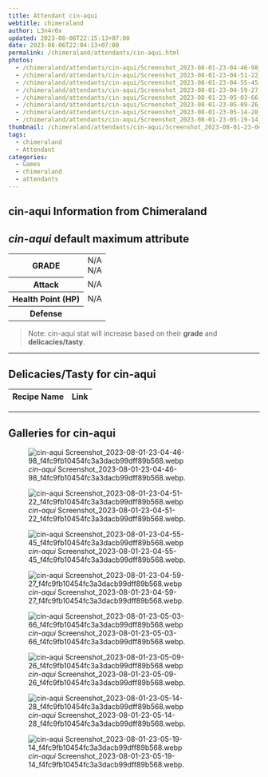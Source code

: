 ```yaml
---
title: Attendant cin-aqui
webtitle: chimeraland
author: L3n4r0x
updated: 2023-08-06T22:15:13+07:00
date: 2023-08-06T22:04:13+07:00
permalink: /chimeraland/attendants/cin-aqui.html
photos:
  - /chimeraland/attendants/cin-aqui/Screenshot_2023-08-01-23-04-46-98_f4fc9fb10454fc3a3dacb99dff89b568.webp
  - /chimeraland/attendants/cin-aqui/Screenshot_2023-08-01-23-04-51-22_f4fc9fb10454fc3a3dacb99dff89b568.webp
  - /chimeraland/attendants/cin-aqui/Screenshot_2023-08-01-23-04-55-45_f4fc9fb10454fc3a3dacb99dff89b568.webp
  - /chimeraland/attendants/cin-aqui/Screenshot_2023-08-01-23-04-59-27_f4fc9fb10454fc3a3dacb99dff89b568.webp
  - /chimeraland/attendants/cin-aqui/Screenshot_2023-08-01-23-05-03-66_f4fc9fb10454fc3a3dacb99dff89b568.webp
  - /chimeraland/attendants/cin-aqui/Screenshot_2023-08-01-23-05-09-26_f4fc9fb10454fc3a3dacb99dff89b568.webp
  - /chimeraland/attendants/cin-aqui/Screenshot_2023-08-01-23-05-14-28_f4fc9fb10454fc3a3dacb99dff89b568.webp
  - /chimeraland/attendants/cin-aqui/Screenshot_2023-08-01-23-05-19-14_f4fc9fb10454fc3a3dacb99dff89b568.webp
thumbnail: /chimeraland/attendants/cin-aqui/Screenshot_2023-08-01-23-04-46-98_f4fc9fb10454fc3a3dacb99dff89b568.webp
tags:
  - chimeraland
  - Attendant
categories:
  - Games
  - chimeraland
  - attendants
---
```


<link
  rel="stylesheet"
  href="https://rawcdn.githack.com/dimaslanjaka/Web-Manajemen/870a349/css/bootstrap-5-3-0-alpha3-wrapper.css"
/>
<section id="bootstrap-wrapper">
  <div data-bs-theme="dark">
    <h2>cin-aqui Information from Chimeraland</h2>
    <h2 id="attribute"><i>cin-aqui</i> default maximum attribute</h2>
    <div class="row">
      <div class="col mb-2">
        <div class="card">
          <div class="card-body">
            <table>
              <tr>
                <th>GRADE</th>
                <td>N/A <br />N/A</td>
              </tr>
              <tr>
                <th>Attack</th>
                <td>N/A</td>
              </tr>
              <tr>
                <th>Health Point (HP)</th>
                <td>N/A</td>
              </tr>
              <tr>
                <th>Defense</th>
                <td></td>
              </tr>
            </table>
          </div>
        </div>
      </div>
    </div>
    <blockquote class="bd-callout bd-callout-warning">
      Note: cin-aqui stat will increase based on their <b>grade</b> and
      <b>delicacies/tasty</b>.
    </blockquote>
    <hr />
    <h2 id="delicacies">Delicacies/Tasty for cin-aqui</h2>
    <div class="card">
      <div class="card-body">
        <div class="table-responsive">
          <table class="table table-striped">
            <thead>
              <tr>
                <th>Recipe Name</th>
                <th>Link</th>
              </tr>
            </thead>
            <tbody></tbody>
          </table>
        </div>
      </div>
    </div>
    <hr />
    <div id="gallery">
      <h2>Galleries for cin-aqui</h2>
      <div class="row">
        <div class="col-lg-6 col-12">
          <figure>
            <img
              src="https://www.webmanajemen.com/chimeraland/attendants/cin-aqui/Screenshot_2023-08-01-23-04-46-98_f4fc9fb10454fc3a3dacb99dff89b568.webp"
              alt="cin-aqui Screenshot_2023-08-01-23-04-46-98_f4fc9fb10454fc3a3dacb99dff89b568.webp"
            />
            <figcaption style="word-wrap: break-word">
              <i>cin-aqui</i>
              Screenshot_2023-08-01-23-04-46-98_f4fc9fb10454fc3a3dacb99dff89b568.webp.
            </figcaption>
          </figure>
        </div>
        <div class="col-lg-6 col-12">
          <figure>
            <img
              src="https://www.webmanajemen.com/chimeraland/attendants/cin-aqui/Screenshot_2023-08-01-23-04-51-22_f4fc9fb10454fc3a3dacb99dff89b568.webp"
              alt="cin-aqui Screenshot_2023-08-01-23-04-51-22_f4fc9fb10454fc3a3dacb99dff89b568.webp"
            />
            <figcaption style="word-wrap: break-word">
              <i>cin-aqui</i>
              Screenshot_2023-08-01-23-04-51-22_f4fc9fb10454fc3a3dacb99dff89b568.webp.
            </figcaption>
          </figure>
        </div>
        <div class="col-lg-6 col-12">
          <figure>
            <img
              src="https://www.webmanajemen.com/chimeraland/attendants/cin-aqui/Screenshot_2023-08-01-23-04-55-45_f4fc9fb10454fc3a3dacb99dff89b568.webp"
              alt="cin-aqui Screenshot_2023-08-01-23-04-55-45_f4fc9fb10454fc3a3dacb99dff89b568.webp"
            />
            <figcaption style="word-wrap: break-word">
              <i>cin-aqui</i>
              Screenshot_2023-08-01-23-04-55-45_f4fc9fb10454fc3a3dacb99dff89b568.webp.
            </figcaption>
          </figure>
        </div>
        <div class="col-lg-6 col-12">
          <figure>
            <img
              src="https://www.webmanajemen.com/chimeraland/attendants/cin-aqui/Screenshot_2023-08-01-23-04-59-27_f4fc9fb10454fc3a3dacb99dff89b568.webp"
              alt="cin-aqui Screenshot_2023-08-01-23-04-59-27_f4fc9fb10454fc3a3dacb99dff89b568.webp"
            />
            <figcaption style="word-wrap: break-word">
              <i>cin-aqui</i>
              Screenshot_2023-08-01-23-04-59-27_f4fc9fb10454fc3a3dacb99dff89b568.webp.
            </figcaption>
          </figure>
        </div>
        <div class="col-lg-6 col-12">
          <figure>
            <img
              src="https://www.webmanajemen.com/chimeraland/attendants/cin-aqui/Screenshot_2023-08-01-23-05-03-66_f4fc9fb10454fc3a3dacb99dff89b568.webp"
              alt="cin-aqui Screenshot_2023-08-01-23-05-03-66_f4fc9fb10454fc3a3dacb99dff89b568.webp"
            />
            <figcaption style="word-wrap: break-word">
              <i>cin-aqui</i>
              Screenshot_2023-08-01-23-05-03-66_f4fc9fb10454fc3a3dacb99dff89b568.webp.
            </figcaption>
          </figure>
        </div>
        <div class="col-lg-6 col-12">
          <figure>
            <img
              src="https://www.webmanajemen.com/chimeraland/attendants/cin-aqui/Screenshot_2023-08-01-23-05-09-26_f4fc9fb10454fc3a3dacb99dff89b568.webp"
              alt="cin-aqui Screenshot_2023-08-01-23-05-09-26_f4fc9fb10454fc3a3dacb99dff89b568.webp"
            />
            <figcaption style="word-wrap: break-word">
              <i>cin-aqui</i>
              Screenshot_2023-08-01-23-05-09-26_f4fc9fb10454fc3a3dacb99dff89b568.webp.
            </figcaption>
          </figure>
        </div>
        <div class="col-lg-6 col-12">
          <figure>
            <img
              src="https://www.webmanajemen.com/chimeraland/attendants/cin-aqui/Screenshot_2023-08-01-23-05-14-28_f4fc9fb10454fc3a3dacb99dff89b568.webp"
              alt="cin-aqui Screenshot_2023-08-01-23-05-14-28_f4fc9fb10454fc3a3dacb99dff89b568.webp"
            />
            <figcaption style="word-wrap: break-word">
              <i>cin-aqui</i>
              Screenshot_2023-08-01-23-05-14-28_f4fc9fb10454fc3a3dacb99dff89b568.webp.
            </figcaption>
          </figure>
        </div>
        <div class="col-lg-6 col-12">
          <figure>
            <img
              src="https://www.webmanajemen.com/chimeraland/attendants/cin-aqui/Screenshot_2023-08-01-23-05-19-14_f4fc9fb10454fc3a3dacb99dff89b568.webp"
              alt="cin-aqui Screenshot_2023-08-01-23-05-19-14_f4fc9fb10454fc3a3dacb99dff89b568.webp"
            />
            <figcaption style="word-wrap: break-word">
              <i>cin-aqui</i>
              Screenshot_2023-08-01-23-05-19-14_f4fc9fb10454fc3a3dacb99dff89b568.webp.
            </figcaption>
          </figure>
        </div>
      </div>
    </div>
  </div>
</section>